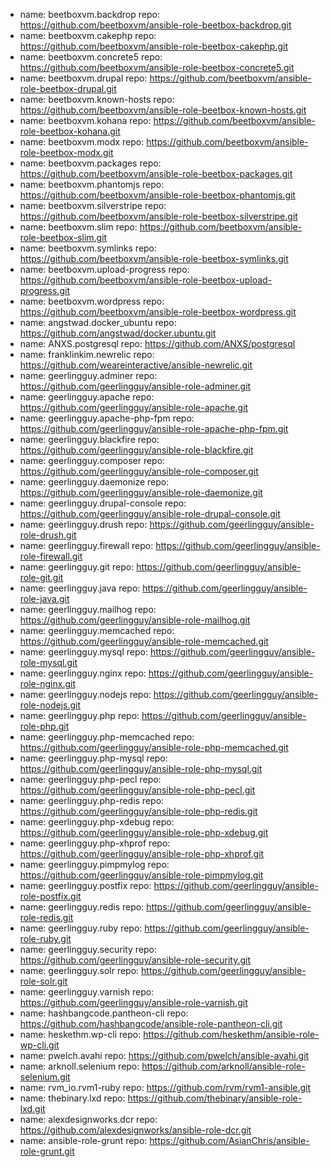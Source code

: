 
  - name: beetboxvm.backdrop
    repo: https://github.com/beetboxvm/ansible-role-beetbox-backdrop.git
  - name: beetboxvm.cakephp
    repo: https://github.com/beetboxvm/ansible-role-beetbox-cakephp.git
  - name: beetboxvm.concrete5
    repo: https://github.com/beetboxvm/ansible-role-beetbox-concrete5.git
  - name: beetboxvm.drupal
    repo: https://github.com/beetboxvm/ansible-role-beetbox-drupal.git
  - name: beetboxvm.known-hosts
    repo: https://github.com/beetboxvm/ansible-role-beetbox-known-hosts.git
  - name: beetboxvm.kohana
    repo: https://github.com/beetboxvm/ansible-role-beetbox-kohana.git
  - name: beetboxvm.modx
    repo: https://github.com/beetboxvm/ansible-role-beetbox-modx.git
  - name: beetboxvm.packages
    repo: https://github.com/beetboxvm/ansible-role-beetbox-packages.git
  - name: beetboxvm.phantomjs
    repo: https://github.com/beetboxvm/ansible-role-beetbox-phantomjs.git
  - name: beetboxvm.silverstripe
    repo: https://github.com/beetboxvm/ansible-role-beetbox-silverstripe.git
  - name: beetboxvm.slim
    repo: https://github.com/beetboxvm/ansible-role-beetbox-slim.git
  - name: beetboxvm.symlinks
    repo: https://github.com/beetboxvm/ansible-role-beetbox-symlinks.git
  - name: beetboxvm.upload-progress
    repo: https://github.com/beetboxvm/ansible-role-beetbox-upload-progress.git
  - name: beetboxvm.wordpress
    repo: https://github.com/beetboxvm/ansible-role-beetbox-wordpress.git
  - name: angstwad.docker_ubuntu
    repo: https://github.com/angstwad/docker.ubuntu.git
  - name: ANXS.postgresql
    repo: https://github.com/ANXS/postgresql
  - name: franklinkim.newrelic
    repo: https://github.com/weareinteractive/ansible-newrelic.git
  - name: geerlingguy.adminer
    repo: https://github.com/geerlingguy/ansible-role-adminer.git
  - name: geerlingguy.apache
    repo: https://github.com/geerlingguy/ansible-role-apache.git
  - name: geerlingguy.apache-php-fpm
    repo: https://github.com/geerlingguy/ansible-role-apache-php-fpm.git
  - name: geerlingguy.blackfire
    repo: https://github.com/geerlingguy/ansible-role-blackfire.git
  - name: geerlingguy.composer
    repo: https://github.com/geerlingguy/ansible-role-composer.git
  - name: geerlingguy.daemonize
    repo: https://github.com/geerlingguy/ansible-role-daemonize.git
  - name: geerlingguy.drupal-console
    repo: https://github.com/geerlingguy/ansible-role-drupal-console.git
  - name: geerlingguy.drush
    repo: https://github.com/geerlingguy/ansible-role-drush.git
  - name: geerlingguy.firewall
    repo: https://github.com/geerlingguy/ansible-role-firewall.git
  - name: geerlingguy.git
    repo: https://github.com/geerlingguy/ansible-role-git.git
  - name: geerlingguy.java
    repo: https://github.com/geerlingguy/ansible-role-java.git
  - name: geerlingguy.mailhog
    repo: https://github.com/geerlingguy/ansible-role-mailhog.git
  - name: geerlingguy.memcached
    repo: https://github.com/geerlingguy/ansible-role-memcached.git
  - name: geerlingguy.mysql
    repo: https://github.com/geerlingguy/ansible-role-mysql.git
  - name: geerlingguy.nginx
    repo: https://github.com/geerlingguy/ansible-role-nginx.git
  - name: geerlingguy.nodejs
    repo: https://github.com/geerlingguy/ansible-role-nodejs.git
  - name: geerlingguy.php
    repo: https://github.com/geerlingguy/ansible-role-php.git
  - name: geerlingguy.php-memcached
    repo: https://github.com/geerlingguy/ansible-role-php-memcached.git
  - name: geerlingguy.php-mysql
    repo: https://github.com/geerlingguy/ansible-role-php-mysql.git
  - name: geerlingguy.php-pecl
    repo: https://github.com/geerlingguy/ansible-role-php-pecl.git
  - name: geerlingguy.php-redis
    repo: https://github.com/geerlingguy/ansible-role-php-redis.git
  - name: geerlingguy.php-xdebug
    repo: https://github.com/geerlingguy/ansible-role-php-xdebug.git
  - name: geerlingguy.php-xhprof
    repo: https://github.com/geerlingguy/ansible-role-php-xhprof.git
  - name: geerlingguy.pimpmylog
    repo: https://github.com/geerlingguy/ansible-role-pimpmylog.git
  - name: geerlingguy.postfix
    repo: https://github.com/geerlingguy/ansible-role-postfix.git
  - name: geerlingguy.redis
    repo: https://github.com/geerlingguy/ansible-role-redis.git
  - name: geerlingguy.ruby
    repo: https://github.com/geerlingguy/ansible-role-ruby.git
  - name: geerlingguy.security
    repo: https://github.com/geerlingguy/ansible-role-security.git
  - name: geerlingguy.solr
    repo: https://github.com/geerlingguy/ansible-role-solr.git
  - name: geerlingguy.varnish
    repo: https://github.com/geerlingguy/ansible-role-varnish.git
  - name: hashbangcode.pantheon-cli
    repo: https://github.com/hashbangcode/ansible-role-pantheon-cli.git
  - name: heskethm.wp-cli
    repo: https://github.com/heskethm/ansible-role-wp-cli.git
  - name: pwelch.avahi
    repo: https://github.com/pwelch/ansible-avahi.git
  - name: arknoll.selenium
    repo: https://github.com/arknoll/ansible-role-selenium.git
  - name: rvm_io.rvm1-ruby
    repo: https://github.com/rvm/rvm1-ansible.git
  - name: thebinary.lxd
    repo: https://github.com/thebinary/ansible-role-lxd.git
  - name: alexdesignworks.dcr
    repo: https://github.com/alexdesignworks/ansible-role-dcr.git
  - name: ansible-role-grunt
    repo: https://github.com/AsianChris/ansible-role-grunt.git
